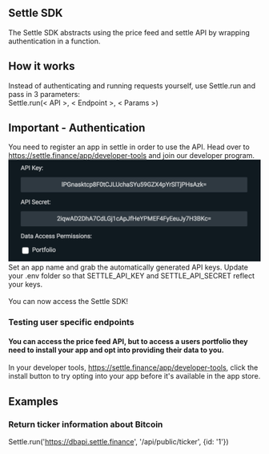 ## Settle SDK
The Settle SDK abstracts using the price feed and settle API by wrapping authentication in a function.


## How it works
Instead of authenticating and running requests yourself, use Settle.run and pass in 3 parameters:
<br />
Settle.run(< API >, < Endpoint >, < Params >)

## Important - Authentication
You need to register an app in settle in order to use the API. Head over to https://settle.finance/app/developer-tools and join our developer program.
<br />
![Alt text](/Images/app-permission.png?raw=true)
<br />
Set an app name and grab the automatically generated API keys. Update your .env folder so that SETTLE_API_KEY and SETTLE_API_SECRET reflect your keys.
<br /><br />
You can now access the Settle SDK!

### Testing user specific endpoints
#### You can access the price feed API, but to access a users portfolio they need to install your app and opt into providing their data to you.

In your developer tools, https://settle.finance/app/developer-tools, click the install button to try opting into your app before it's available in the app store.

## Examples

### Return ticker information about Bitcoin
Settle.run('https://dbapi.settle.finance', '/api/public/ticker', {id: '1'})
